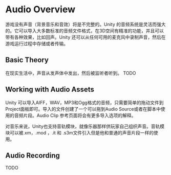 # Audio Overview
游戏没有声音（背景音乐和音效）将是不完整的。Unity 的音频系统是灵活而强大的。它可以导入大多数标准的音频文件格式，在3D空间有精准的功能，并且可以带有各种效果，比如回声。Unity 还可以从任何可用的麦克风中录制声音，然后在游戏运行过程中存储或者传输。

## Basic Theory
在现实生活中，声音从发声体中发出，然后被监听者听到。 
TODO

## Working with Audio Assets
Unity 可以导入AIFF，WAV，MP3和Ogg格式的音频，只需要简单的拖动文件到Project面板即可。导入的文件创建了一个可以拖到Audio Source或者在脚本中使用的音频片段。Audio Clip 参考页面将会有更多导入选项的解释。

对音乐来说，Unity也支持音轨模块，就像乐器那样供玩家自己组织声音。音轨模块可以被.xm，.mod ，.it 和 .s3m文件引入但是他和普通的声音片段一样的使用。

## Audio Recording
TODO
